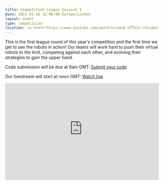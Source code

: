 ```yaml
---
title: Competition League Session 1
date: 2021-01-16 12:00:00 Europe/London
layout: event
type: competition
location: <a href="https://www.youtube.com/watch?v=cAvk-nfTUis">Student Robotics' YouTube Channel</a>
---
```


This is the first league round of this year's competition and the first time we get to see the robots in action! Our teams will work hard to push their virtual robots to the limit, competing against each other, and evolving their strategies to gain the upper hand.

Code submission will be due at 8am GMT: [Submit your code](https://studentrobotics.org/code-submitter/)

Our livestream will start at noon GMT: [Watch live](https://www.youtube.com/watch?v=cAvk-nfTUis)

<iframe
  title="Livestream of the first League Session"
  width="100%"
  height="315"
  src="https://www.youtube-nocookie.com/embed/cAvk-nfTUis"
  frameborder="0"
  allow="accelerometer; autoplay; encrypted-media; gyroscope; picture-in-picture"
  allowfullscreen
></iframe>
